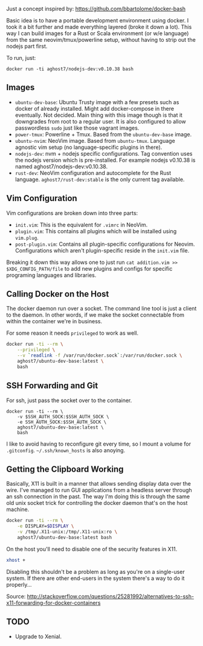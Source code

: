 Just a concept inspired by: https://github.com/bbartolome/docker-bash

Basic idea is to have a portable development environment using docker. I took
it a bit further and made everything layered (broke it down a lot). This way I
can build images for a Rust or Scala environment (or w/e language) from the
same neovim/tmux/powerline setup, without having to strip out the nodejs part
first.

To run, just:
```
docker run -ti aghost7/nodejs-dev:v0.10.38 bash
```

## Images
- `ubuntu-dev-base`: Ubuntu Trusty image with a few presets such as docker of
already installed. Might add docker-compose in there eventually. Not decided.
Main thing with this image though is that it downgrades from root to a regular
user. It is also configured to allow passwordless `sudo` just like those vagrant
images.
- `power-tmux`: Powerline + Tmux. Based from the `ubuntu-dev-base` image.
- `ubuntu-nvim`: NeoVim image. Based from `ubuntu-tmux`. Language agnostic vim
setup (no language-specific plugins in there).
- `nodejs-dev`: nvm + nodejs specific configurations. Tag convention uses the
nodejs version which is pre-installed. For example nodejs v0.10.38 is named 
aghost7/nodejs-dev:v0.10.38.
- `rust-dev`: NeoVim configuration and autocomplete for the Rust language. 
`aghost7/rust-dev:stable` is the only current tag available.

## Vim Configuration
Vim configurations are broken down into three parts:
- `init.vim`: This is the equivalent for `.vimrc` in NeoVim.
- `plugin.vim`: This contains all plugins which will be installed using 
`vim.plug`.
- `post-plugin.vim`: Contains all plugin-specific configurations for Neovim.
Configurations which aren't plugin-specific reside in the `init.vim` file.

Breaking it down this way allows one to just run
`cat addition.vim >> $XDG_CONFIG_PATH/file` to add new plugins and configs for
specific programing languages and libraries.

## Calling Docker on the Host
The docker daemon run over a socket. The command line tool is just a client to
the daemon. In other words, if we make the socket connectable from within the
container we're in business.

For some reason it needs `privileged` to work as well.
```bash
docker run -ti --rm \
	--privileged \
	--v `readlink -f /var/run/docker.sock`:/var/run/docker.sock \
	aghost7/ubuntu-dev-base:latest \
	bash
```

## SSH Forwarding and Git
For ssh, just pass the socket over to the container.
```
docker run -ti --rm \
	-v $SSH_AUTH_SOCK:$SSH_AUTH_SOCK \
	-e SSH_AUTH_SOCK:$SSH_AUTH_SOCK \
	aghost7/ubuntu-dev-base:latest \
	bash
```
I like to avoid having to reconfigure git every time, so I mount a volume for
`.gitconfig`. `~/.ssh/known_hosts` is also anoying.

## Getting the Clipboard Working
Basically, X11 is built in a manner that allows sending display data over the
wire. I've managed to run GUI applications from a headless server through an
ssh connection in the past. The way I'm doing this is through the same old
unix socket trick for controlling the docker daemon that's on the host machine.

```bash
docker run -ti --rm \
	-e DISPLAY=$DISPLAY \
	-v /tmp/.X11-unix:/tmp/.X11-unix:ro \
	aghost7/ubuntu-dev-base:latest bash
```

On the host you'll need to disable one of the security features in X11.
```bash
xhost +
```
Disabling this shouldn't be a problem as long as you're on a single-user
system. If there are other end-users in the system there's a way to do it
properly...

Source: http://stackoverflow.com/questions/25281992/alternatives-to-ssh-x11-forwarding-for-docker-containers

## TODO
- Upgrade to Xenial.
